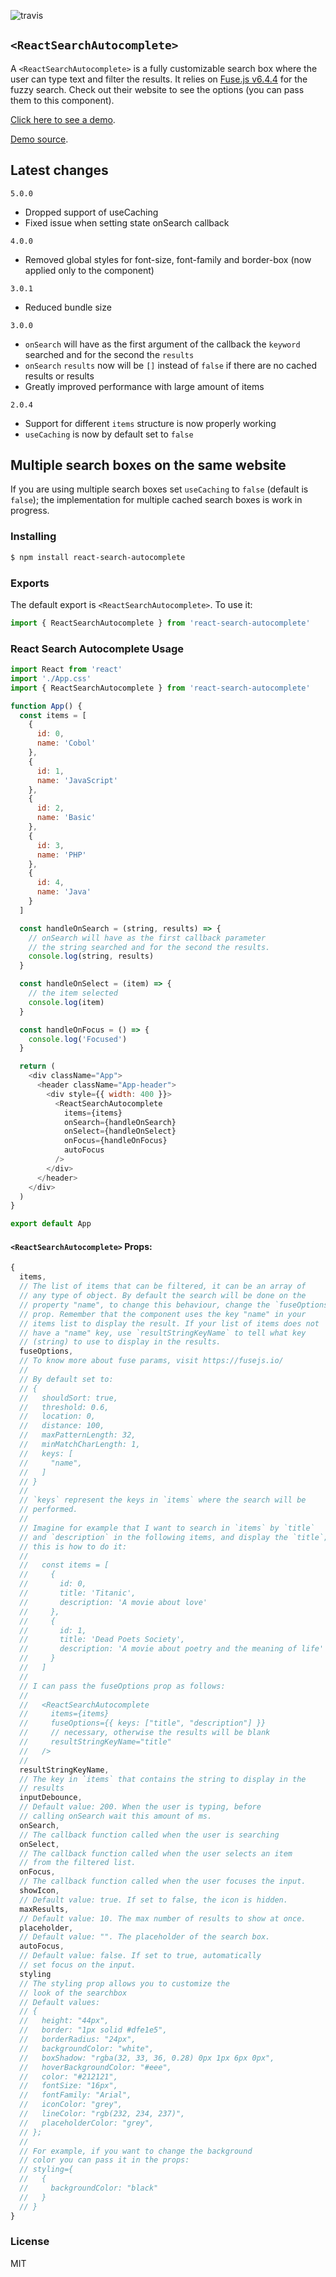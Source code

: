 ![travis](https://travis-ci.com/sickdyd/react-search-autocomplete.svg?branch=master)

## `<ReactSearchAutocomplete>`

A `<ReactSearchAutocomplete>` is a fully customizable search box where the user can type text and filter the results. It relies on [Fuse.js v6.4.4](https://fusejs.io/) for the fuzzy search. Check out their website to see the options (you can pass them to this component).

[Click here to see a demo](https://sickdyd.github.io/react-search-autocomplete-demo/).

[Demo source](https://github.com/sickdyd/react-search-autocomplete-demo).

## Latest changes

`5.0.0`

- Dropped support of useCaching
- Fixed issue when setting state onSearch callback

`4.0.0`

- Removed global styles for font-size, font-family and border-box (now applied only to the component)

`3.0.1`

- Reduced bundle size

`3.0.0`

- `onSearch` will have as the first argument of the callback the `keyword` searched and for the second the `results`
- `onSearch` `results` now will be `[]` instead of `false` if there are no cached results or results
- Greatly improved performance with large amount of items

`2.0.4`

- Support for different `items` structure is now properly working
- `useCaching` is now by default set to `false`

## Multiple search boxes on the same website

If you are using multiple search boxes set `useCaching` to `false` (default is `false`); the implementation for multiple cached search boxes is work in progress.

### Installing

```bash
$ npm install react-search-autocomplete
```

### Exports

The default export is `<ReactSearchAutocomplete>`.
To use it:

```js
import { ReactSearchAutocomplete } from 'react-search-autocomplete'
```

### React Search Autocomplete Usage

```js
import React from 'react'
import './App.css'
import { ReactSearchAutocomplete } from 'react-search-autocomplete'

function App() {
  const items = [
    {
      id: 0,
      name: 'Cobol'
    },
    {
      id: 1,
      name: 'JavaScript'
    },
    {
      id: 2,
      name: 'Basic'
    },
    {
      id: 3,
      name: 'PHP'
    },
    {
      id: 4,
      name: 'Java'
    }
  ]

  const handleOnSearch = (string, results) => {
    // onSearch will have as the first callback parameter
    // the string searched and for the second the results.
    console.log(string, results)
  }

  const handleOnSelect = (item) => {
    // the item selected
    console.log(item)
  }

  const handleOnFocus = () => {
    console.log('Focused')
  }

  return (
    <div className="App">
      <header className="App-header">
        <div style={{ width: 400 }}>
          <ReactSearchAutocomplete
            items={items}
            onSearch={handleOnSearch}
            onSelect={handleOnSelect}
            onFocus={handleOnFocus}
            autoFocus
          />
        </div>
      </header>
    </div>
  )
}

export default App
```

#### `<ReactSearchAutocomplete>` Props:

```js
{
  items,
  // The list of items that can be filtered, it can be an array of
  // any type of object. By default the search will be done on the
  // property "name", to change this behaviour, change the `fuseOptions`
  // prop. Remember that the component uses the key "name" in your
  // items list to display the result. If your list of items does not
  // have a "name" key, use `resultStringKeyName` to tell what key
  // (string) to use to display in the results.
  fuseOptions,
  // To know more about fuse params, visit https://fusejs.io/
  //
  // By default set to:
  // {
  //   shouldSort: true,
  //   threshold: 0.6,
  //   location: 0,
  //   distance: 100,
  //   maxPatternLength: 32,
  //   minMatchCharLength: 1,
  //   keys: [
  //     "name",
  //   ]
  // }
  //
  // `keys` represent the keys in `items` where the search will be
  // performed.
  //
  // Imagine for example that I want to search in `items` by `title`
  // and `description` in the following items, and display the `title`;
  // this is how to do it:
  //
  //   const items = [
  //     {
  //       id: 0,
  //       title: 'Titanic',
  //       description: 'A movie about love'
  //     },
  //     {
  //       id: 1,
  //       title: 'Dead Poets Society',
  //       description: 'A movie about poetry and the meaning of life'
  //     }
  //   ]
  //
  // I can pass the fuseOptions prop as follows:
  //
  //   <ReactSearchAutocomplete
  //     items={items}
  //     fuseOptions={{ keys: ["title", "description"] }}
  //     // necessary, otherwise the results will be blank
  //     resultStringKeyName="title"
  //   />
  //
  resultStringKeyName,
  // The key in `items` that contains the string to display in the
  // results
  inputDebounce,
  // Default value: 200. When the user is typing, before
  // calling onSearch wait this amount of ms.
  onSearch,
  // The callback function called when the user is searching
  onSelect,
  // The callback function called when the user selects an item
  // from the filtered list.
  onFocus,
  // The callback function called when the user focuses the input.
  showIcon,
  // Default value: true. If set to false, the icon is hidden.
  maxResults,
  // Default value: 10. The max number of results to show at once.
  placeholder,
  // Default value: "". The placeholder of the search box.
  autoFocus,
  // Default value: false. If set to true, automatically
  // set focus on the input.
  styling
  // The styling prop allows you to customize the
  // look of the searchbox
  // Default values:
  // {
  //   height: "44px",
  //   border: "1px solid #dfe1e5",
  //   borderRadius: "24px",
  //   backgroundColor: "white",
  //   boxShadow: "rgba(32, 33, 36, 0.28) 0px 1px 6px 0px",
  //   hoverBackgroundColor: "#eee",
  //   color: "#212121",
  //   fontSize: "16px",
  //   fontFamily: "Arial",
  //   iconColor: "grey",
  //   lineColor: "rgb(232, 234, 237)",
  //   placeholderColor: "grey",
  // };
  //
  // For example, if you want to change the background
  // color you can pass it in the props:
  // styling={
  //   {
  //     backgroundColor: "black"
  //   }
  // }
}
```

### License

MIT
